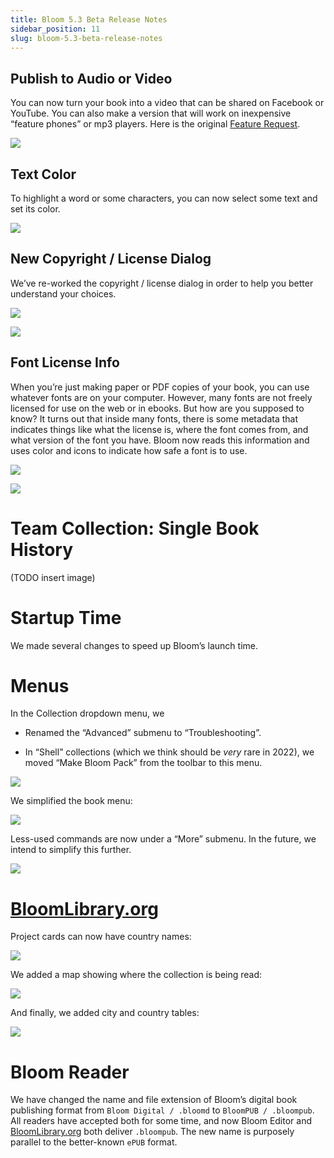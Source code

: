 ```yaml
---
title: Bloom 5.3 Beta Release Notes
sidebar_position: 11
slug: bloom-5.3-beta-release-notes
---
```




## Publish to Audio or Video

You can now turn your book into a video that can be shared on Facebook or YouTube. You can also make a version that will work on inexpensive “feature phones” or mp3 players. Here is the original [Feature Request](https://community.software.sil.org/t/produce-a-video-of-the-story-being-read-postable-on-youtube-facebook-etc/2267).

![](/notion_imgs/251655960.png)

## Text Color

To highlight a word or some characters, you can now select some text and set its color.

![](/notion_imgs/40690727.png)

## New Copyright / License Dialog

We’ve re-worked the copyright / license dialog in order to help you better understand your choices.

![](/notion_imgs/634189371.png)

![](/notion_imgs/650834425.png)

## Font License Info

When you’re just making paper or PDF copies of your book, you can use whatever fonts are on your computer. However, many fonts are not freely licensed for use on the web or in ebooks. But how are you supposed to know? It turns out that inside many fonts, there is some metadata that indicates things like what the license is, where the font comes from, and what version of the font you have. Bloom now reads this information and uses color and icons to indicate how safe a font is to use.

![](/notion_imgs/890405378.png)

![](/notion_imgs/508774689.png)

# Team Collection: Single Book History

(TODO insert image)

# Startup Time

We made several changes to speed up Bloom’s launch time.

# Menus

In the Collection dropdown menu, we 

- Renamed the “Advanced” submenu to “Troubleshooting”.

- In “Shell” collections (which we think should be _very_ rare in 2022), we moved “Make Bloom Pack” from the toolbar to this menu.

![](/notion_imgs/546095792.png)

We simplified the book menu:

![](/notion_imgs/12120676.png)

Less-used commands are now under a “More” submenu. In the future, we intend to simplify this further.

![](/notion_imgs/1248715891.png)

# [BloomLibrary.org](http://BloomLibrary.org)

Project cards can now have country names:

![](/notion_imgs/500617665.png)

We added a map showing where the collection is being read:

![](/notion_imgs/425378885.png)

And finally, we added city and country tables:

![](/notion_imgs/1842141498.png)

# Bloom Reader

We have changed the name and file extension of Bloom’s digital book publishing format from `Bloom Digital / .bloomd` to `BloomPUB / .bloompub`. All readers have accepted both for some time, and now Bloom Editor and [BloomLibrary.org](http://BloomLibrary.org) both deliver `.bloompub`. The new name is purposely parallel to the better-known `ePUB` format.

